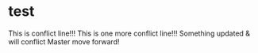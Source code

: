 # test

This is conflict line!!!
This is one more conflict line!!!
Something updated & will conflict
Master move forward!
